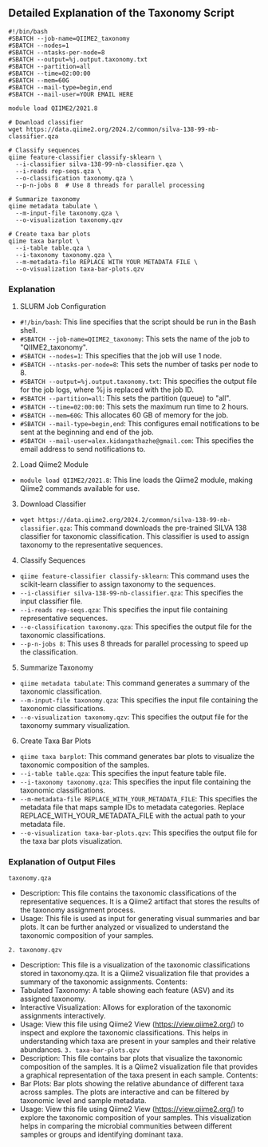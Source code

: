 ## Detailed Explanation of the Taxonomy Script

    #!/bin/bash
    #SBATCH --job-name=QIIME2_taxonomy
    #SBATCH --nodes=1
    #SBATCH --ntasks-per-node=8
    #SBATCH --output=%j.output.taxonomy.txt
    #SBATCH --partition=all
    #SBATCH --time=02:00:00
    #SBATCH --mem=60G
    #SBATCH --mail-type=begin,end
    #SBATCH --mail-user=YOUR EMAIL HERE
    
    module load QIIME2/2021.8
    
    # Download classifier
    wget https://data.qiime2.org/2024.2/common/silva-138-99-nb-classifier.qza
    
    # Classify sequences
    qiime feature-classifier classify-sklearn \
      --i-classifier silva-138-99-nb-classifier.qza \
      --i-reads rep-seqs.qza \
      --o-classification taxonomy.qza \
      --p-n-jobs 8  # Use 8 threads for parallel processing
    
    # Summarize taxonomy
    qiime metadata tabulate \
      --m-input-file taxonomy.qza \
      --o-visualization taxonomy.qzv
    
    # Create taxa bar plots
    qiime taxa barplot \
      --i-table table.qza \
      --i-taxonomy taxonomy.qza \
      --m-metadata-file REPLACE WITH YOUR METADATA FILE \
      --o-visualization taxa-bar-plots.qzv
### Explanation
1. SLURM Job Configuration
* `#!/bin/bash`: This line specifies that the script should be run in the Bash shell.
* `#SBATCH --job-name=QIIME2_taxonomy`: This sets the name of the job to "QIIME2_taxonomy".
* `#SBATCH --nodes=1`: This specifies that the job will use 1 node.
* `#SBATCH --ntasks-per-node=8`: This sets the number of tasks per node to 8.
* `#SBATCH --output=%j.output.taxonomy.txt`: This specifies the output file for the job logs, where %j is replaced with the job ID.
* `#SBATCH --partition=all`: This sets the partition (queue) to "all".
* `#SBATCH --time=02:00:00`: This sets the maximum run time to 2 hours.
* `#SBATCH --mem=60G`: This allocates 60 GB of memory for the job.
* `#SBATCH --mail-type=begin,end`: This configures email notifications to be sent at the beginning and end of the job.
* `#SBATCH --mail-user=alex.kidangathazhe@gmail.com`: This specifies the email address to send notifications to.
2. Load Qiime2 Module
* `module load QIIME2/2021.8`: This line loads the Qiime2 module, making Qiime2 commands available for use.
3. Download Classifier
* `wget https://data.qiime2.org/2024.2/common/silva-138-99-nb-classifier.qza`: This command downloads the pre-trained SILVA 138 classifier for taxonomic classification. This classifier is used to assign taxonomy to the representative sequences.
4. Classify Sequences
* `qiime feature-classifier classify-sklearn`: This command uses the scikit-learn classifier to assign taxonomy to the sequences.
* `--i-classifier silva-138-99-nb-classifier.qza`: This specifies the input classifier file.
* `--i-reads rep-seqs.qza`: This specifies the input file containing representative sequences.
* `--o-classification taxonomy.qza`: This specifies the output file for the taxonomic classifications.
* `--p-n-jobs 8`: This uses 8 threads for parallel processing to speed up the classification.
5. Summarize Taxonomy
* `qiime metadata tabulate`: This command generates a summary of the taxonomic classification.
* `--m-input-file taxonomy.qza`: This specifies the input file containing the taxonomic classifications.
* `--o-visualization taxonomy.qzv`: This specifies the output file for the taxonomy summary visualization.
6. Create Taxa Bar Plots
* `qiime taxa barplot`: This command generates bar plots to visualize the taxonomic composition of the samples.
* `--i-table table.qza`: This specifies the input feature table file.
* `--i-taxonomy taxonomy.qza`: This specifies the input file containing the taxonomic classifications.
* `--m-metadata-file REPLACE_WITH_YOUR_METADATA_FILE`: This specifies the metadata file that maps sample IDs to metadata categories. Replace REPLACE_WITH_YOUR_METADATA_FILE with the actual path to your metadata file.
* `--o-visualization taxa-bar-plots.qzv`: This specifies the output file for the taxa bar plots visualization.
### Explanation of Output Files
`taxonomy.qza`
* Description: This file contains the taxonomic classifications of the representative sequences. It is a Qiime2 artifact that stores the results of the taxonomy assignment process.
* Usage: This file is used as input for generating visual summaries and bar plots. It can be further analyzed or visualized to understand the taxonomic composition of your samples.

`2. taxonomy.qzv`
* Description: This file is a visualization of the taxonomic classifications stored in taxonomy.qza. It is a Qiime2 visualization file that provides a summary of the taxonomic assignments.
Contents:
* Tabulated Taxonomy: A table showing each feature (ASV) and its assigned taxonomy.
* Interactive Visualization: Allows for exploration of the taxonomic assignments interactively.
* Usage: View this file using Qiime2 View (https://view.qiime2.org/) to inspect and explore the taxonomic classifications. This helps in understanding which taxa are present in your samples and their relative abundances.
`3. taxa-bar-plots.qzv`
* Description: This file contains bar plots that visualize the taxonomic composition of the samples. It is a Qiime2 visualization file that provides a graphical representation of the taxa present in each sample.
Contents:
* Bar Plots: Bar plots showing the relative abundance of different taxa across samples. The plots are interactive and can be filtered by taxonomic level and sample metadata.
* Usage: View this file using Qiime2 View (https://view.qiime2.org/) to explore the taxonomic composition of your samples. This visualization helps in comparing the microbial communities between different samples or groups and identifying dominant taxa.
